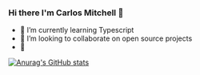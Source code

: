 ### Hi there  I'm Carlos Mitchell 👋

<!--
**Nebadon1/Nebadon1** is a ✨ _special_ ✨ repository because its `README.md` (this file) appears on your GitHub profile.
here is what have to be done !
Here are some ideas to get you started:
- 🤔 I’m looking for help with
- 📫 How to reach me: ...
- ⚡ Fun fact: ... 
- 💬 Ask me about  
- 🔭 I’m currently working on 
-->

- 🌱 I’m currently learning  Typescript
- 👯 I’m looking to collaborate on  open source projects
- 🔭 



[![Anurag's GitHub stats](https://github-readme-stats.vercel.app/api?username=Nebadon1)](https://github.com/anuraghazra/github-readme-stats)
